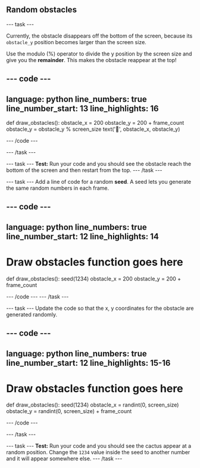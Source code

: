 ## Random obstacles

--- task ---

Currently, the obstacle disappears off the bottom of the screen, because its `obstacle_y` position becomes larger than the screen size.

Use the modulo (%) operator to divide the y position by the screen size and give you the **remainder**. This makes the obstacle reappear at the top!

--- code ---
---
language: python
line_numbers: true
line_number_start: 13
line_highlights: 16
---
 
def draw_obstacles():
    obstacle_x = 200
    obstacle_y = 200 + frame_count
    obstacle_y = obstacle_y % screen_size
    text('🌵', obstacle_x, obstacle_y) 
  
--- /code ---

--- /task ---

--- task ---
**Test:** Run your code and you should see the obstacle reach the bottom of the screen and then restart from the top.
--- /task ---

--- task ---
Add a line of code for a random **seed**. A seed lets you generate the same random numbers in each frame.

--- code ---
---
language: python
line_numbers: true
line_number_start: 12
line_highlights: 14
---
 
# Draw obstacles function goes here
def draw_obstacles():
    seed(1234)
    obstacle_x = 200
    obstacle_y = 200 + frame_count

--- /code ---
--- /task ---

--- task ---
Update the code so that the x, y coordinates for the obstacle are generated randomly.

--- code ---
---
language: python
line_numbers: true
line_number_start: 12
line_highlights: 15-16
---
 
# Draw obstacles function goes here
def draw_obstacles():
    seed(1234)
    obstacle_x = randint(0, screen_size)
    obstacle_y = randint(0, screen_size) + frame_count

--- /code ---

--- /task ---

--- task ---
**Test:** Run your code and you should see the cactus appear at a random position. Change the `1234` value inside the seed to another number and it will appear somewhere else. 
--- /task ---
